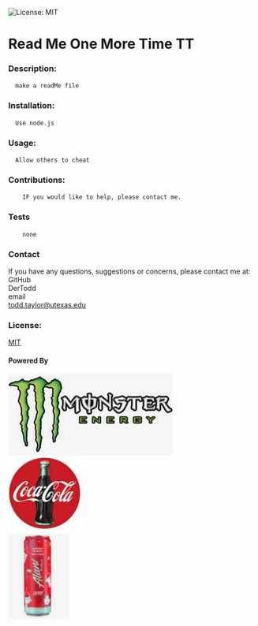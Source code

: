 ![License: MIT](https://img.shields.io/badge/License-MIT-yellow.svg)
  # Read Me One More Time TT
  ### Description:
      make a readMe file
  ### Installation:
      Use node.js
  ### Usage: 
      Allow others to cheat
  ### Contributions:
        IF you would like to help, please contact me.
  ### Tests
        none
  ### Contact
  If you have any questions, suggestions or concerns, please contact me at:  
  GitHub  
      DerTodd  
  email  
      todd.taylor@utexas.edu  

  ### License:
  [MIT](https://opensource.org/licenses/MIT)

  #### Powered By
  ![Monster](./assets/images/monster.jpg)  
  ![Coke](./assets/images/coke.jpg)  
  ![Alani Nu](./assets/images/alani_nu.jpg) 

